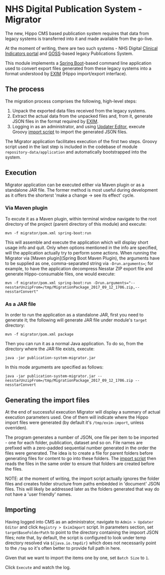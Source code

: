 # NHS Digital Publication System - Migrator

The new, Hippo CMS based publication system requires that data from legacy systems is transferred into it and made
available from the go-live.

At the moment of writing, there are two such systems - NHS Digital [Clinical Indicators portal] and [GOSS]-based legacy
Publications System. 

This module implements a [Spring Boot]-based command line application used to convert export files generated from these
legacy systems into a format understood by [EXIM] (Hippo import/export interface).

## The process
The migration process comprises the following, high-level steps:
1) Unpack the exported data files received from the legacy systems.
1) Extract the actual data from the unpacked files and, from it, generate JSON files in the format required by [EXIM].
1) Logging in as an administrator, and using [Updater Editor], execute Groovy [import script] to import the generated
   JSON files.

The Migrator application facilitates execution of the first two steps. Groovy script used in the last step is included
in the codebase of module `repository-data/application` and automatically bootstrapped into the system.  

## Execution
Migrator application can be executed either via Maven plugin or as a standalone JAR file. The former method is most
useful during development as it offers the shorterst 'make a change -> see its effect' cycle.

### Via Maven plugin
To excute it as a Maven plugin, within terminal window navigate to the root directory of the project (parent directory
of this module) and execute:
```
mvn -f migrator/pom.xml spring-boot:run
``` 
This will assemble and execute the application which will display short usage info and quit. Only when options mentioned
in the info are specified, will the application actually try to perform some actions. When running the Migrator via
[Maven plugin](Spring Boot Maven Plugin), the arguments have to be supplied as one, comma-separated string via
`-Drun.arguments=`; for example, to have the application decompress Nesstar ZIP export file and generate
Hippo-consumable files, one would execute:
```
mvn -f migrator/pom.xml spring-boot:run -Drun.arguments="--nesstarUnzipFrom=/tmp/MigrationPackage_2017_09_12_1706.zip,--nesstarConvert"
```

### As a JAR file
In order to run the application as a standalone JAR, first you need to generate it; the following will generate JAR file
under module's `target` directory:
```
mvn -f migrator/pom.xml package
```
Then you can run it as a normal Java application. To do so, from the directory where the JAR file exists, execute:
```
java -jar publication-system-migrator.jar
```
In this mode arguments are specified as follows:
```
java -jar publication-system-migrator.jar --nesstarUnzipFrom=/tmp/MigrationPackage_2017_09_12_1706.zip --nesstarConvert
```
 
## Generating the import files
At the end of successful execution Migrator will display a summary of actual execution parameters used. One of them
will indicate where the Hippo import files were generated (by default it's `/tmp/exim-import`, unless overriden).

The program generates a number of JSON, one file per item to be imported - one for each folder, publication, dataset and
so on. File names are prefixed with a zero-padded sequential number generated in the order the files were generated. The
idea is to create a file for parent folders before generating files for content to go into these folders. The
[import script] then reads the files in the same order to ensure that folders are created before the files.

NOTE: at the moment of writing, the import script actually ignores the folder files and creates folder structure from
paths embedded in 'document' JSON files. This will likely be addressed later as the folders generated that way do not
have a 'user friendly' names.

## Importing
Having logged into CMS as an administrator, navigate to `Admin > Updater Editor` and click `Registry > EximImport`
script. In parameters section, set `targetBaseFolderPath` to point to the directory containing the impoort JSON files;
note that, by default, the script is configured to look under temp directory resolved via `${java.io.tmpdir}` which
does not necessarily point to the `/tmp` so it's often better to provide full path in here.

Given that we want to import the items one by one, set `Batch Size` to `1`.

Click `Execute` and watch the log.       
      

[Clinical Indicators portal]:   https://indicators.hscic.gov.uk/webview/
[GOSS]:                         https://www.gossinteractive.com/content-management
[Spring Boot]:                  https://projects.spring.io/spring-boot/
[Spring Boot Maven Plugin]:     https://docs.spring.io/spring-boot/docs/current/reference/html/build-tool-plugins-maven-plugin.html
[EXIM]:                         https://onehippo-forge.github.io/content-export-import/index.html
[Updater Editor]:               https://www.onehippo.org/library/concepts/update/using-the-updater-editor.html
[Groovy]:                       http://groovy-lang.org/
[import script]:                ../repository-data/application/src/main/resources/hcm-config/configuration/update/import.groovy
